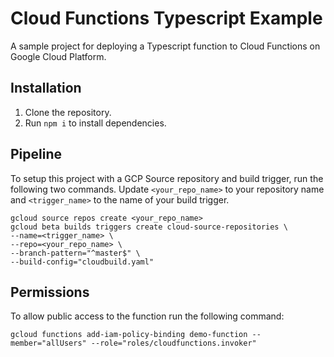 # Cloud Functions Typescript Example

A sample project for deploying a Typescript function to Cloud Functions on Google Cloud Platform.

## Installation

1. Clone the repository.
2. Run `npm i` to install dependencies.  

## Pipeline

To setup this project with a GCP Source repository and build trigger, run the following two commands. Update `<your_repo_name>` to your repository name and `<trigger_name>` to the name of your build trigger. 

```
gcloud source repos create <your_repo_name>
gcloud beta builds triggers create cloud-source-repositories \
--name=<trigger_name> \
--repo=<your_repo_name> \
--branch-pattern="^master$" \
--build-config="cloudbuild.yaml"
```

## Permissions 
To allow public access to the function run the following command:

```
gcloud functions add-iam-policy-binding demo-function --member="allUsers" --role="roles/cloudfunctions.invoker"
```